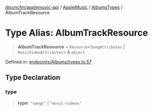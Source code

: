 [@syncfm/applemusic-api](../../../../../../globals.md) / [AppleMusic](../../../index.md) / [AlbumsTypes](../index.md) / AlbumTrackResource

# Type Alias: AlbumTrackResource

> **AlbumTrackResource** = `Resource`\<`SongAttributes` \| `MusicVideoAttributes`\> & `object`

Defined in: [endpoints/Albums/types.ts:57](https://github.com/sync-fm/applemusic-api/blob/a6a8471d4d51a41f6bd8af9d95c8abf0126e10f4/src/endpoints/Albums/types.ts#L57)

## Type Declaration

### type

> **type**: `"songs"` \| `"music-videos"`
